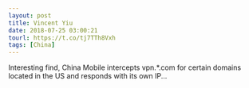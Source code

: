 ```yaml
---
layout: post
title: Vincent Yiu
date: 2018-07-25 03:00:21
tourl: https://t.co/tj7TTh8Vxh
tags: [China]
---
```

Interesting find, China Mobile intercepts vpn.*.com for certain domains located in the US and responds with its own IP...